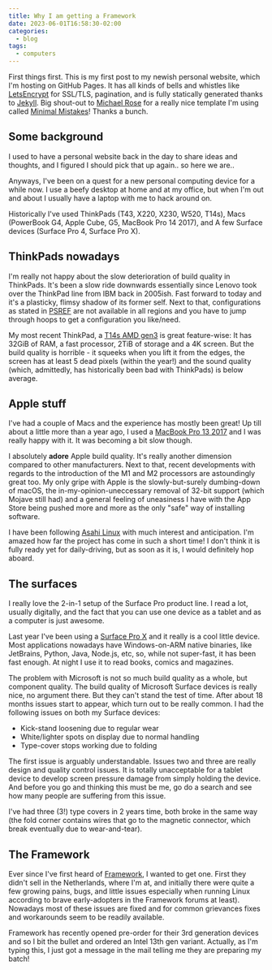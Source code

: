 ```yaml
---
title: Why I am getting a Framework
date: 2023-06-01T16:58:30-02:00
categories:
  - blog
tags:
  - computers
---
```


First things first. This is my first post to my newish personal website, which
I'm hosting on GitHub Pages. It has all kinds of bells and whistles like
[LetsEncrypt][1] for SSL/TLS, pagination, and is fully statically generated
thanks to [Jekyll][2]. Big shout-out to [Michael Rose][3] for a really nice
template I'm using called [Minimal Mistakes][4]! Thanks a bunch.

## Some background

I used to have a personal website back in the day to share ideas and thoughts,
and I figured I should pick that up again.. so here we are..

Anyways, I've been on a quest for a new personal computing device for a while
now. I use a beefy desktop at home and at my office, but when I'm out and about
I usually have a laptop with me to hack around on.

Historically I've used ThinkPads (T43, X220, X230, W520, T14s), Macs (PowerBook
G4, Apple Cube, G5, MacBook Pro 14 2017), and A few Surface devices (Surface
Pro 4, Surface Pro X).

## ThinkPads nowadays

I'm really not happy about the slow deterioration of build quality in ThinkPads.
It's been a slow ride downwards essentially since Lenovo took over the ThinkPad
line from IBM back in 2005ish. Fast forward to today and it's a plasticky,
flimsy shadow of its former self. Next to that, configurations as stated in
[PSREF][5] are not available in all regions and you have to jump through hoops
to get a configuration you like/need.

My most recent ThinkPad, a [T14s AMD gen3][6] is great feature-wise: It has
32GiB of RAM, a fast processor, 2TiB of storage and a 4K screen. But the build
quality is horrible - it squeeks when you lift it from the edges, the screen has
at least 5 dead pixels (within the year!) and the sound quality (which,
admittedly, has historically been bad with ThinkPads) is below average.

## Apple stuff

I've had a couple of Macs and the experience has mostly been great! Up till
about a little more than a year ago, I used a [MacBook Pro 13 2017][7] and I
was really happy with it. It was becoming a bit slow though.

I absolutely **adore** Apple build quality. It's really another dimension
compared to other manufacturers. Next to that, recent developments with regards
to the introduction of the M1 and M2 processors are astoundingly great too.
My only gripe with Apple is the slowly-but-surely dumbing-down of macOS, the
in-my-opinion-uneccessary removal of 32-bit support (which Mojave still had)
and a general feeling of uneasiness I have with the App Store being pushed more
and more as the only "safe" way of installing software.

I have been following [Asahi Linux][8] with much interest and anticipation.
I'm amazed how far the project has come in such a short time! I don't think it
is fully ready yet for daily-driving, but as soon as it is, I would definitely
hop aboard.


## The surfaces

I really love the 2-in-1 setup of the Surface Pro product line. I read a lot,
usually digitally, and the fact that you can use one device as a tablet and as
a computer is just awesome.

Last year I've been using a [Surface Pro X][9] and it really is a cool little
device. Most applications nowadays have Windows-on-ARM native binaries, like
JetBrains, Python, Java, Node.js, etc, so, while not super-fast, it has been
fast enough. At night I use it to read books, comics and magazines.

The problem with Microsoft is not so much build quality as a whole, but
component quality. The build quality of Microsoft Surface devices is really
nice, no argument there. But they can't stand the test of time. After about 18
months issues start to appear, which turn out to be really common. I had the
following issues on both my Surface devices:

  * Kick-stand loosening due to regular wear
  * White/lighter spots on display due to normal handling
  * Type-cover stops working due to folding

The first issue is arguably understandable. Issues two and three are really
design and quality control issues. It is totally unacceptable for a tablet
device to develop screen pressure damage from simply holding the device. And
before you go and thinking this must be me, go do a search and see how many
people are suffering from this issue.

I've had three (3!) type covers in 2 years time, both broke in the same way
(the fold corner contains wires that go to the magnetic connector, which break
eventually due to wear-and-tear).


## The Framework

Ever since I've first heard of [Framework][10], I wanted to get one. First they
didn't sell in the Netherlands, where I'm at, and initially there were quite a
few growing pains, bugs, and little issues especially when running Linux
according to brave early-adopters in the Framework forums at least). Nowadays
most of these issues are fixed and for common grievances fixes and workarounds
seem to be readily available.

Framework has recently opened pre-order for their 3rd generation devices and so
I bit the bullet and ordered an Intel 13th gen variant. Actually, as I'm typing
this, I just got a message in the mail telling me they are preparing my batch!



[1]: https://letsencrypt.org/
[2]: https://jekyllrb.com/
[3]: https://mademistakes.com/about/
[4]: https://mmistakes.github.io/minimal-mistakes/
[5]: https://psref.lenovo.com/
[6]: https://www.lenovo.com/us/en/p/laptops/thinkpad/thinkpadt/thinkpad-t14s-gen-3-(14-inch-amd)/len101t0015
[7]: https://support.apple.com/kb/SP754
[8]: https://asahilinux.org/
[9]: https://www.microsoft.com/en-us/d/surface-pro-x/8xtmb6c575md
[10]: https://frame.work/
